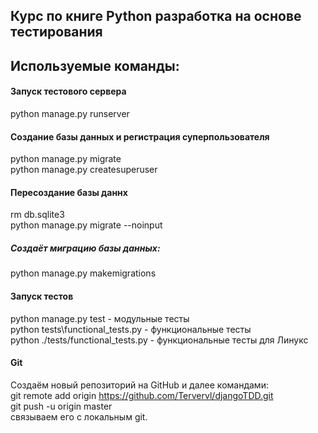 ## Курс по книге Python разработка на основе тестирования

## Используемые команды:

#### Запуск тестового сервера

python manage.py runserver

#### Создание базы данных и регистрация суперпользователя

python manage.py migrate  
python manage.py createsuperuser

#### Пересоздание базы даннх

rm db.sqlite3  
python manage.py migrate --noinput

##### Создаёт миграцию базы данных:  

python manage.py makemigrations 

#### Запуск тестов

python manage.py test - модульные тесты  
python tests\functional_tests.py - функциональные тесты  
python ./tests/functional_tests.py - функциональные тесты для Линукс

#### Git

Создаём новый репозиторий на GitHub и далее командами:  
git remote add origin https://github.com/Tervervl/djangoTDD.git  
git push -u origin master  
связываем его с локальным git.